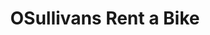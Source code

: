 ---
title: "OSullivans Rent a Bike"
address: "Bishop's Lane, New Street, Killarney, Co. Kerry"
tel: "+353 (0)64 663 1282"
county: "Kerry"
category: "Cycling"
type: "Content"
lat: "52.059349060058594"
lng: "-9.510725021362305"
---